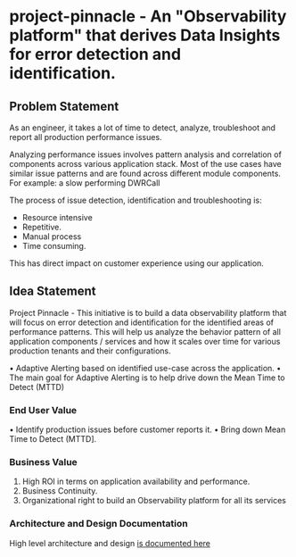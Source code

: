 # project-pinnacle -  An "Observability platform" that derives Data Insights for error detection and identification.

## Problem Statement
As an engineer, it takes a lot of time to detect, analyze, troubleshoot and report all production performance issues.

Analyzing performance issues involves pattern analysis and correlation of components across various application stack.
Most of the use cases have similar issue patterns and are found across different module components. For example: a slow performing DWRCall

The process of issue detection, identification and troubleshooting is:
- Resource intensive
- Repetitive.
- Manual process
- Time consuming.

This has direct impact on customer experience using our application.

## Idea Statement

Project Pinnacle - This initiative is to build a data observability platform that will focus on error detection and identification for the identified areas of performance patterns.
This will help us analyze the behavior pattern of all application components / services and how it scales over time for various production tenants and their configurations.

• Adaptive Alerting based on identified use-case across the application.
• The main goal for Adaptive Alerting is to help drive down the Mean Time to Detect (MTTD)

### End User Value

• Identify production issues before customer reports it.
• Bring down Mean Time to Detect (MTTD].

### Business Value

1. High ROI in terms on application availability and performance. 
2. Business Continuity.
3. Organizational right to build an Observability platform for all its services


### Architecture and Design Documentation

High level architecture and design [is documented here](design_docs%2Fdesign-document.md)
